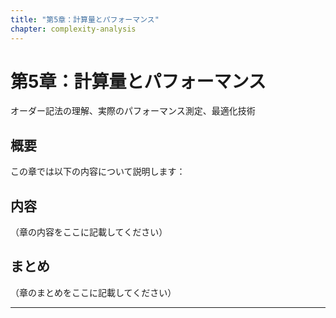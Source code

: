```yaml
---
title: "第5章：計算量とパフォーマンス"
chapter: complexity-analysis
---
```


# 第5章：計算量とパフォーマンス


オーダー記法の理解、実際のパフォーマンス測定、最適化技術


## 概要

この章では以下の内容について説明します：



## 内容

（章の内容をここに記載してください）

## まとめ

（章のまとめをここに記載してください）

---



